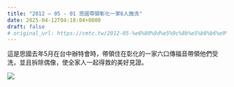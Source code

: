 ```yaml
---
title: "2012 – 05 - 01 思國帶領彰化一家6人施洗"
date: 2025-04-12T04:18:04+0800
draft: false
# original_url: https://cmtc.tw/2012-05-%e6%80%9d%e5%9c%8b%e5%b8%b6%e9%a0%98%e5%bd%b0%e5%8c%96%e4%b8%80%e5%ae%b66%e4%ba%ba%e6%96%bd%e6%b4%97
---
```




這是思國去年5月在台中辦特會時，帶領住在彰化的一家六口傳福音帶領他們受洗，並且拆除偶像，使全家人一起得救的美好見證。

![](/images/彰化一家受洗.jpg)